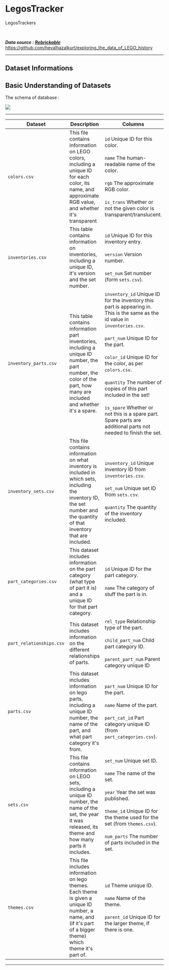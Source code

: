 # LegosTracker
LegosTrackers

<br>

***Data source : [Rebrickable](https://rebrickable.com/downloads/)***
https://github.com/hevalhazalkurt/exploring_the_data_of_LEGO_history
<br>

---

## Dataset Informations

## Basic Understanding of Datasets

The schema of database :

![](images/downloads_database_schema_v3.png)


---


| Dataset | Description | Columns |
|--|--|--|
| `colors.csv` | This file contains information on LEGO colors, including a unique ID for each color, its name, and approximate RGB value, and whether it's transparent | `id` Unique ID for this color. <br><br>`name` The human-readable name of the color. <br><br> `rgb` The approximate RGB color. <br><br> `is_trans` Whether or not the given color is transparent/translucent.|
| `inventories.csv` | This table contains information on inventories, including a unique ID, it's version and the set number. | `id` Unique ID for this inventory entry. <br><br> `version` Version number. <br><br> `set_num` Set number (form `sets.csv`). |
| `inventory_parts.csv` | This table contains information part inventories, including a unique ID number, the part number, the color of the part, how many are included and whether it's a spare. | `inventory_id` Unique ID for the inventory this part is appearing in. This is the same as the id value in `inventories.csv`. <br><br> `part_num` Unique ID for the part. <br><br> `color_id` Unique ID for the color, as per `colors.csv`. <br><br> `quantity` The number of copies of this part included in the set! <br><br> `is_spare` Whether or not this is a spare part. Spare parts are additional parts not needed to finish the set. |
| `inventory_sets.csv` | This file contains information on what inventory is included in which sets, including the inventory ID, the set number and the quantity of that inventory that are included. | `inventory_id` Unique inventory ID from `inventories.csv`. <br><br> `set_num` Unique set ID from `sets.csv`. <br><br> `quantity` The quantity of the inventory included. |
| `part_categories.csv` | This dataset includes information on the part category (what type of part it is) and a unique ID for that part category. | `id` Unique ID for the part category. <br><br> `name` The category of stuff the part is in. |
| `part_relationships.csv` | This dataset includes information on the different relationships of parts. | `rel_type` Relationship type of the part. <br><br> `child_part_num` Child part category ID. <br><br> `parent_part_num` Parent category unique ID  |
| `parts.csv` | This dataset includes information on lego parts, including a unique ID number, the name of the part, and what part category it's from. | `part_num` Unique ID for the part. <br><br> `name` Name of the part. <br><br> `part_cat_id` Part category unique ID (from `part_categories.csv`). |
| `sets.csv` | This file contains information on LEGO sets, including a unique ID number, the name of the set, the year it was released, its theme and how many parts it includes. | `set_num` Unique set ID. <br><br> `name` The name of the set. <br><br> `year` Year the set was published. <br><br> `theme_id` Unique ID for the theme used for the set (from `themes.csv`). <br><br> `num_parts` The number of parts included in the set. |
| `themes.csv` | This file includes information on lego themes. Each theme is given a unique ID number, a name, and (if it's part of a bigger theme) which theme it's part of. | `id` Theme unique ID. <br><br> `name` Name of the theme. <br><br> `parent_id` Unique ID for the larger theme, if there is one. |

---
